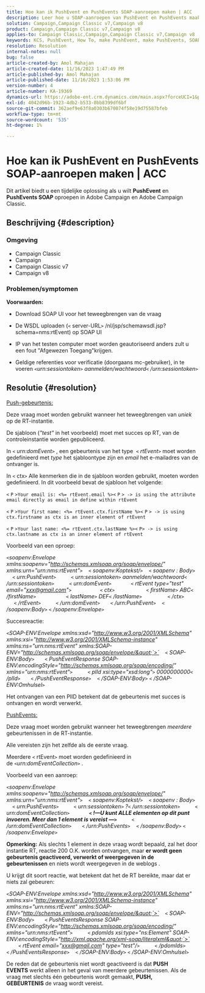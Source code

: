 ```yaml
---
title: Hoe kan ik PushEvent en PushEvents SOAP-aanroepen maken | ACC
description: Leer hoe u SOAP-aanroepen van PushEvent en PushEvents maakt in de Adobe Campaign en Adobe Campaign Classic.
solution: Campaign,Campaign Classic v7,Campaign v8
product: Campaign,Campaign Classic v7,Campaign v8
applies-to: Campaign Classic,Campaign,Campaign Classic v7,Campaign v8
keywords: KCS, PushEvent, How To, make PushEvent, make PushEvents, SOAP call, ACC, Adobe Campaign, Adobe Campaign Classic
resolution: Resolution
internal-notes: null
bug: false
article-created-by: Amol Mahajan
article-created-date: 11/16/2023 1:47:49 PM
article-published-by: Amol Mahajan
article-published-date: 11/16/2023 1:53:06 PM
version-number: 4
article-number: KA-19369
dynamics-url: https://adobe-ent.crm.dynamics.com/main.aspx?forceUCI=1&pagetype=entityrecord&etn=knowledgearticle&id=cfe729b7-8684-ee11-8179-6045bd0065b6
exl-id: 4042d96b-1923-4db2-b533-0bb8399df6bf
source-git-commit: 362aef9e63f8a0303b670074f58e19d75587bfeb
workflow-type: tm+mt
source-wordcount: '535'
ht-degree: 1%

---
```


# Hoe kan ik PushEvent en PushEvents SOAP-aanroepen maken | ACC


Dit artikel biedt u een tijdelijke oplossing als u wilt <b>PushEvent</b> en <b>PushEvents SOAP </b>oproepen in Adobe Campaign en Adobe Campaign Classic.

## Beschrijving {#description}


### <b>Omgeving</b>

- Campaign Classic
- Campaign
- Campaign Classic v7
- Campaign v8




### <b>Problemen/symptomen </b>

<b>Voorwaarden:</b>

- Download SOAP UI voor het teweegbrengen van de vraag

- De WSDL uploaden (`<` server-URL`>` /nl/jsp/schemawsdl.jsp?schema=nms:rtEvent) op SOAP UI

- IP van het testen computer moet worden geautoriseerd anders zult u een fout &quot;Afgewezen Toegang&quot;krijgen.

- Geldige referenties voor verificatie (doorgaans mc-gebruiker), in te voeren *`<`urn:sessiontoken`>` aanmelden/wachtwoord`<` /urn:sessiontoken`>`*




## Resolutie {#resolution}


<u>Push-gebeurtenis:</u>

Deze vraag moet worden gebruikt wanneer het teweegbrengen van *uniek* op de RT-instantie.

De sjabloon (*&quot;test&quot;* in het voorbeeld) moet met succes op RT, van de controleinstantie worden gepubliceerd.

In `<` *urn:domEvent*`>` , een gebeurtenis van het type  `<` *rtEvent*`>`  moet worden gedefinieerd met *type* het sjabloontype zijn en *email* het e-mailadres van de ontvanger is.

In `<` ctx`>` Alle kenmerken die in de sjabloon worden gebruikt, moeten worden gedefinieerd. In dit voorbeeld bevat de sjabloon het volgende:

`<` `P` `>Your email is: <%= rtEvent.email %><` `P` `> -> is using the attribute email directly as email in define within rtEvent`

`<` `P` `>Your first name: <%= rtEvent.ctx.firstName %><` `P` `> -> is using ctx.firstname as ctx is an inner element of rtEvent`

`<` `P` `>Your last name: <%= rtEvent.ctx.lastName %><` `P> -> is using ctx.lastname as ctx is an inner element of rtEvent`

Voorbeeld van een oproep:

*`<`soapenv:Envelope xmlns:soapenv=&quot;http://schemas.xmlsoap.org/soap/envelope/&quot; xmlns:urn=&quot;urn:nms:rtEvent&quot;`>`
   `<` soapenv:Koptekst/`>`
   `<` soapenv : Body`>`
      `<` urn:PushEvent`>`
         `<` urn:sessiontoken`>` aanmelden/wachtwoord`<` /urn:sessiontoken`>`
         `<` urn:domEvent`>`
            `<` rtEvent type=&quot;test&quot; email=&quot;xxx@gmail.com&quot;`>`  
                `<` ctx`>`
                    `<` firstName`>` ABC`<` /firstName`>`
                   `<` lastName`>` DEF`<` /lastName`>`
                `<` /ctx`>`
            `<` /rtEvent`>`
         `<` /urn:domEvent`>`
      `<` /urn:PushEvent`>`
   `<` /soapenv:Body`>`
`<` /soapenv:Envelope`>`*

Succesreactie:

*`<`SOAP-ENV:Envelope xmlns:xsd=&quot;http://www.w3.org/2001/XMLSchema&quot; xmlns:xsi=&quot;http://www.w3.org/2001/XMLSchema-instance&quot; xmlns:ns=&quot;urn:nms:rtEvent&quot; xmlns:SOAP-ENV=&quot;http://schemas.xmlsoap.org/soap/envelope/&quot;`>`
   `<` SOAP-ENV:Body`>`
      `<` PushEventResponse SOAP-ENV:encodingStyle=&quot;http://schemas.xmlsoap.org/soap/encoding/&quot; xmlns=&quot;urn:nms:rtEvent&quot;`>`
         `<` plId xsi:type=&quot;xsd:long&quot;`>` 0000000000`<` /plId`>`
      `<` /PushEventResponse`>`
   `<` /SOAP-ENV:Body`>`
`<` /SOAP-ENV:Omhulsel`>`*

Het ontvangen van een PIID betekent dat de gebeurtenis met succes is ontvangen en wordt verwerkt.



<u>PushEvents:</u>

Deze vraag moet worden gebruikt wanneer het teweegbrengen *meerdere* gebeurtenissen in de RT-instantie.

Alle vereisten zijn het zelfde als de eerste vraag.

Meerdere `<` rtEvent`>`  moet worden gedefinieerd in de *`<`urn:domEventCollection`>` .*



Voorbeeld van een aanroep:

*`<`soapenv:Envelope xmlns:soapenv=&quot;http://schemas.xmlsoap.org/soap/envelope/&quot; xmlns:urn=&quot;urn:nms:rtEvent&quot;`>`
   `<` soapenv:Koptekst/`>`
   `<` soapenv : Body`>`
      `<` urn:PushEvents`>`
         `<` urn:sessiontoken`>` ?`<` /urn:sessiontoken`>`
         `<` urn:domEventCollection`>`
            <b>`<` !—U kunt ALLE elementen op dit punt invoeren. Meer dan 1 element is vereist —`>` </b>
         `<` /urn:domEventCollection`>`
      `<` /urn:PushEvents`>`
   `<` /soapenv:Body`>`
`<` /soapenv:Envelope`>`*

<b>Opmerking:</b> Als slechts 1 element in deze vraag wordt bepaald, zal het door instantie RT, reactie 200 O.K. worden ontvangen, maar <b>er wordt geen gebeurtenis geactiveerd, verwerkt of weergegeven in de gebeurtenissen</b> en niets wordt weergegeven in de weblogs .

U krijgt dit soort reactie, wat betekent dat het de RT bereikte, maar dat er niets zal gebeuren:

*`<`SOAP-ENV:Envelope xmlns:xsd=&quot;http://www.w3.org/2001/XMLSchema&quot; xmlns:xsi=&quot;http://www.w3.org/2001/XMLSchema-instance&quot; xmlns:ns=&quot;urn:nms:rtEvent&quot; xmlns:SOAP-ENV=&quot;http://schemas.xmlsoap.org/soap/envelope/&quot;`>`
   `<` SOAP-ENV:Body`>`
      `<` PushEventsResponse SOAP-ENV:encodingStyle=&quot;http://schemas.xmlsoap.org/soap/encoding/&quot; xmlns=&quot;urn:nms:rtEvent&quot;`>`
         `<` pdomIds xsi:type=&quot;ns:Element&quot; SOAP-ENV:encodingStyle=&quot;http://xml.apache.org/xml-soap/literalxml&quot;`>`
            `<` rtEvent email=&quot;xxx@gmail.com&quot; type=&quot;test&quot;/`>`
         `<` /pdomIds`>`
      `<` /PushEventsResponse`>`
   `<` /SOAP-ENV:Body`>`
`<` /SOAP-ENV:Omhulsel`>`*

De reden dat de gebeurtenis niet wordt geactiveerd is dat <b>PUSH EVENTS</b> werkt alleen in het geval van meerdere gebeurtenissen. Als de vraag met slechts één gebeurtenis wordt gemaakt, <b>PUSH, GEBEURTENIS</b> de vraag wordt vereist.

